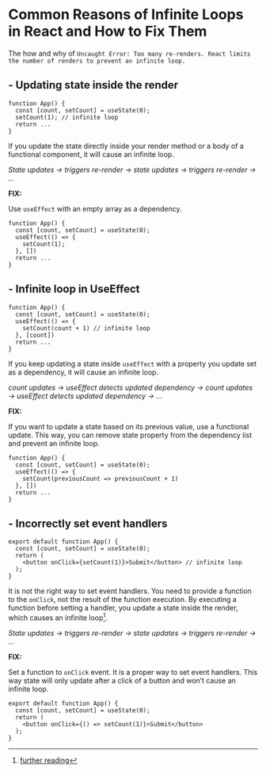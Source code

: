 # Common Reasons of Infinite Loops in React and How to Fix Them

The how and why of `Uncaught Error: Too many re-renders. React limits the number of renders to prevent an infinite loop.`

## - Updating state inside the render

```JSX
function App() {
  const [count, setCount] = useState(0);
  setCount(1); // infinite loop
  return ...
}
```

If you update the state directly inside your render method or a body of a functional component, it will cause an infinite loop.

*State updates → triggers re-render → state updates → triggers re-render → …*

**FIX:**

Use `useEffect` with an empty array as a dependency.

```JSX
function App() {
  const [count, setCount] = useState(0);
  useEffect(() => {
    setCount(1);
  }, [])
  return ...
}
```

## - Infinite loop in UseEffect

```JSX
function App() {
  const [count, setCount] = useState(0);
  useEffect(() => {
    setCount(count + 1) // infinite loop
  }, [count])
  return ...
}
```

If you keep updating a state inside `useEffect` with a property you update set as a dependency, it will cause an infinite loop.

*count updates → useEffect detects updated dependency → count updates → useEffect detects updated dependency → …*

**FIX:**

If you want to update a state based on its previous value, use a functional update. This way, you can remove state property from the dependency list and prevent an infinite loop.

```JSX
function App() {
  const [count, setCount] = useState(0);
  useEffect(() => {
    setCount(previousCount => previousCount + 1)
  }, [])
  return ...
}
```

## - Incorrectly set event handlers

```JSX
export default function App() {
  const [count, setCount] = useState(0);
  return (
    <button onClick={setCount(1)}>Submit</button> // infinite loop
  );
}
```

It is not the right way to set event handlers. You need to provide a function to the `onClick`, not the result of the function execution. By executing a function before setting a handler, you update a state inside the render, which causes an infinite loop[^1].

*State updates → triggers re-render → state updates → triggers re-render → …*

**FIX:**

Set a function to `onClick` event. It is a proper way to set event handlers. This way state will only update after a click of a button and won’t cause an infinite loop.

```JSX
export default function App() {
  const [count, setCount] = useState(0);
  return (
    <button onClick={() => setCount(1)}>Submit</button>
  );
}
```

[^1]: [further reading](https://alexsidorenko.com/blog/react-infinite-loop/)

